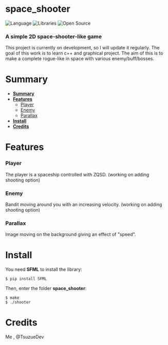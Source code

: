 # space_shooter
![Language](https://img.shields.io/badge/Language-C++-0052cf)
![Libraries](https://img.shields.io/badge/Libraries-SFML-00cf2c)
![Open Source](https://badges.frapsoft.com/os/v2/open-source.svg?v=103)

### A simple  2D space-shooter-like game

This project is currently on development, so I will update it regularly.
The goal of this work is to learn c++ and graphical project.
The aim of this is to make a complete rogue-like in space with various enemy/buff/bosses.


# Summary

* **[Summary](#summary)**
* **[Features](#features)**
     * [Player](#player)
     * [Enemy](#enemy)
     * [Parallax](#parallax)
* **[Install](#install)**
* **[Credits](#credits)**

# Features

### Player

The player is a spaceship controlled with ZQSD. (working on adding shooting option)

### Enemy

Bandit moving around you with an increasing velocity. (working on adding shooting option)

### Parallax

Image moving on the background giving an effect of "speed".

# Install
You need **SFML** to install the library:
```shell
$ pip install SFML
```
Then, enter the folder **space_shooter**:
```shell
$ make
$ ./shooter
```
# Credits
[id/name]: http://link-url/
Me , @TsuzueDev
